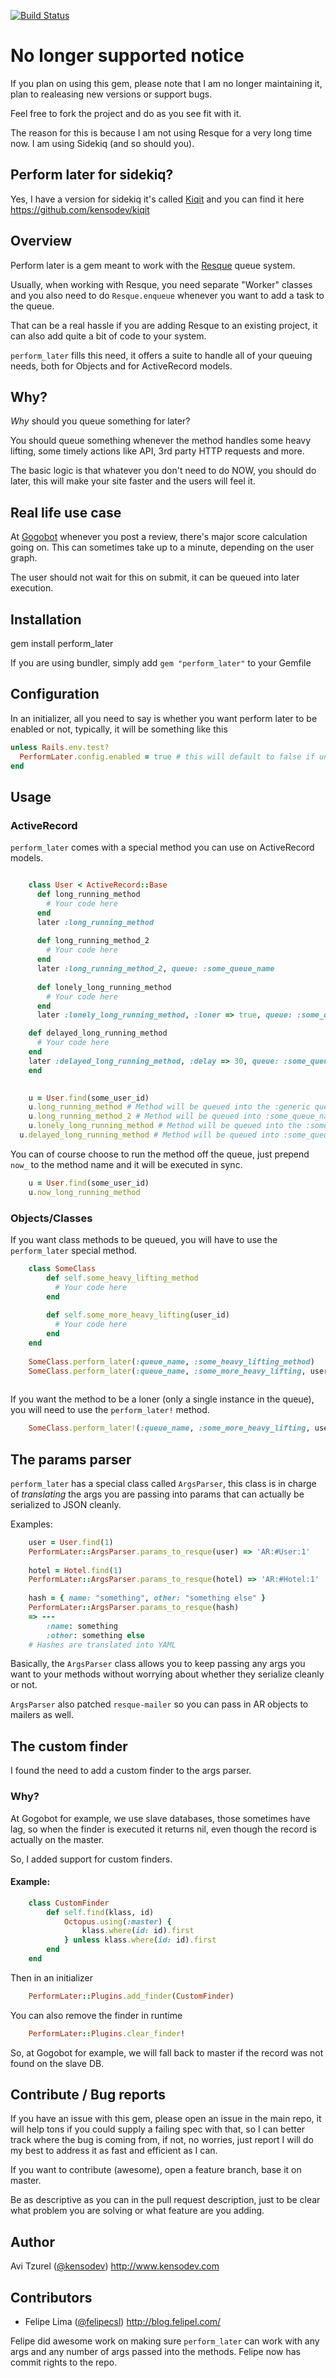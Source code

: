 [![Build Status](https://secure.travis-ci.org/KensoDev/perform_later.png)](https://secure.travis-ci.org/KensoDev/perform_later)

# No longer supported notice

If you plan on using this gem, please note that I am no longer maintaining it, plan to realeasing new versions or support bugs.

Feel free to fork the project and do as you see fit with it.

The reason for this is because I am not using Resque for a very long time now. I am using Sidekiq (and so should you).

## Perform later for sidekiq?

Yes, I have a version for sidekiq it's called [Kiqit](https://github.com/kensodev/kiqit) and you can find it here https://github.com/kensodev/kiqit

## Overview
Perform later is a gem meant to work with the [Resque](http://github.com/defunkt/resque) queue system.

Usually, when working with Resque, you need separate "Worker" classes and you also need to do `Resque.enqueue` whenever you want to add a task to the queue.

That can be a real hassle if you are adding Resque to an existing project, it can also add quite a bit of code to your system.

`perform_later` fills this need, it offers a suite to handle all of your queuing needs, both for Objects and for ActiveRecord models.

## Why?
*Why* should you queue something for later?

You should queue something whenever the method handles some heavy lifting, some timely actions like API, 3rd party HTTP requests and more.

The basic logic is that whatever you don't need to do NOW, you should do later, this will make your site faster and the users will feel it.

## Real life use case
At [Gogobot](http://gogobot.com) whenever you post a review, there's major score calculation going on. This can sometimes take up to a minute, depending on the user graph.

The user should not wait for this on submit, it can be queued into later execution.

## Installation
gem install perform_later

If you are using bundler, simply add
`gem "perform_later"` to your Gemfile


## Configuration
In an initializer, all you need to say is whether you want perform later to be enabled or not, typically, it will be something like this

```ruby
unless Rails.env.test?
  PerformLater.config.enabled = true # this will default to false if unset
end
```

## Usage

### ActiveRecord

`perform_later` comes with a special method you can use on ActiveRecord models.


```ruby

	class User < ActiveRecord::Base
	  def long_running_method
	    # Your code here
	  end
	  later :long_running_method
	
	  def long_running_method_2
	    # Your code here
	  end
	  later :long_running_method_2, queue: :some_queue_name
	
	  def lonely_long_running_method
	    # Your code here
	  end
	  later :lonely_long_running_method, :loner => true, queue: :some_queue_name

    def delayed_long_running_method
      # Your code here
    end
    later :delayed_long_running_method, :delay => 30, queue: :some_queue_name
	end
	
```

```ruby
	u = User.find(some_user_id)
	u.long_running_method # Method will be queued into the :generic queue
	u.long_running_method_2 # Method will be queued into :some_queue_name queue
	u.lonely_long_running_method # Method will be queued into the :some_queue_name queue, only a single instance of this method can exist in the queue.
  u.delayed_long_running_method # Method will be queued into :some_queue_name queue only after 30 seconds have passed.
```

You can of course choose to run the method off the queue, just prepend `now_` to the method name and it will be executed in sync.

```ruby
	u = User.find(some_user_id)
	u.now_long_running_method
```

### Objects/Classes

If you want class methods to be queued, you will have to use the `perform_later` special method.

```ruby
	class SomeClass
		def self.some_heavy_lifting_method
	  	  # Your code here
	  	end
	  	
		def self.some_more_heavy_lifting(user_id)
	  	  # Your code here
	  	end  	
	end
	
	SomeClass.perform_later(:queue_name, :some_heavy_lifting_method)
	SomeClass.perform_later(:queue_name, :some_more_heavy_lifting, user_id)
	

```

If you want the method to be a loner (only a single instance in the queue), you will need to use the `perform_later!` method.

```ruby
	SomeClass.perform_later!(:queue_name, :some_more_heavy_lifting, user_id)
```

## The params parser
`perform_later` has a special class called `ArgsParser`, this class is in charge of *translating* the args you are passing into params that can actually be serialized to JSON cleanly.

Examples:

```ruby
	user = User.find(1)
	PerformLater::ArgsParser.params_to_resque(user) => 'AR:#User:1'
	
	hotel = Hotel.find(1)
	PerformLater::ArgsParser.params_to_resque(hotel) => 'AR:#Hotel:1'
	
	hash = { name: "something", other: "something else" }
	PerformLater::ArgsParser.params_to_resque(hash) 
	=> ---
		:name: something
		:other: something else
	# Hashes are translated into YAML
```

Basically, the `ArgsParser` class allows you to keep passing any args you want to your methods without worrying about whether they serialize cleanly or not.

`ArgsParser` also patched `resque-mailer` so you can pass in AR objects to mailers as well.

## The custom finder
I found the need to add a custom finder to the args parser.

### Why?
At Gogobot for example, we use slave databases, those sometimes have lag, so when the finder is executed it returns nil, even though the record is actually on the master.

So, I added support for custom finders.

#### Example:

```ruby
	class CustomFinder
		def self.find(klass, id)
			Octopus.using(:master) {
				klass.where(id: id).first
			} unless klass.where(id: id).first
		end
	end
```

Then in an initializer

```ruby
	PerformLater::Plugins.add_finder(CustomFinder)
```

You can also remove the finder in runtime

```ruby
	PerformLater::Plugins.clear_finder!
```

So, at Gogobot for example, we will fall back to master if the record was not found on the slave DB.

 
## Contribute / Bug reports

If you have an issue with this gem, please open an issue in the main repo, it will help tons if you could supply a failing spec with that, so I can better track where the bug is coming from, if not, no worries, just report I will do my best to address it as fast and efficient as I can.

If you want to contribute (awesome), open a feature branch, base it on master.

Be as descriptive as you can in the pull request description, just to be clear what problem you are solving or what feature are you adding.

## Author

Avi Tzurel ([@kensodev](http://twitter.com/kensodev)) http://www.kensodev.com

## Contributors

* Felipe Lima ([@felipecsl](http://twitter.com/felipecsl)) 
http://blog.felipel.com/

Felipe did awesome work on making sure `perform_later` can work with any args and any number of args passed into the methods.
Felipe now has commit rights to the repo.

